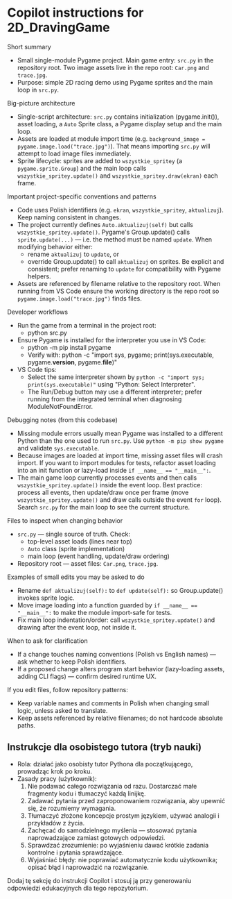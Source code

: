 # Copilot instructions for 2D_DravingGame

Short summary
- Small single-module Pygame project. Main game entry: `src.py` in the repository root. Two image assets live in the repo root: `Car.png` and `trace.jpg`.
- Purpose: simple 2D racing demo using Pygame sprites and the main loop in `src.py`.

Big-picture architecture
- Single-script architecture: `src.py` contains initialization (pygame.init()), asset loading, a `Auto` Sprite class, a Pygame display setup and the main loop.
- Assets are loaded at module import time (e.g. `background_image = pygame.image.load("trace.jpg")`). That means importing `src.py` will attempt to load image files immediately.
- Sprite lifecycle: sprites are added to `wszystkie_spritey` (a `pygame.sprite.Group`) and the main loop calls `wszystkie_spritey.update()` and `wszystkie_spritey.draw(ekran)` each frame.

Important project-specific conventions and patterns
- Code uses Polish identifiers (e.g. `ekran`, `wszystkie_spritey`, `aktualizuj`). Keep naming consistent in changes.
- The project currently defines `Auto.aktualizuj(self)` but calls `wszystkie_spritey.update()`. Pygame's Group.update() calls `sprite.update(...)` — i.e. the method must be named `update`. When modifying behavior either:
  - rename `aktualizuj` to `update`, or
  - override Group.update() to call `aktualizuj` on sprites.
  Be explicit and consistent; prefer renaming to `update` for compatibility with Pygame helpers.
- Assets are referenced by filename relative to the repository root. When running from VS Code ensure the working directory is the repo root so `pygame.image.load("trace.jpg")` finds files.

Developer workflows
- Run the game from a terminal in the project root:
  - python src.py
- Ensure Pygame is installed for the interpreter you use in VS Code:
  - python -m pip install pygame
  - Verify with: python -c "import sys, pygame; print(sys.executable, pygame.__version__, pygame.__file__)"
- VS Code tips:
  - Select the same interpreter shown by `python -c "import sys; print(sys.executable)"` using "Python: Select Interpreter".
  - The Run/Debug button may use a different interpreter; prefer running from the integrated terminal when diagnosing ModuleNotFoundError.

Debugging notes (from this codebase)
- Missing module errors usually mean Pygame was installed to a different Python than the one used to run `src.py`. Use `python -m pip show pygame` and validate `sys.executable`.
- Because images are loaded at import time, missing asset files will crash import. If you want to import modules for tests, refactor asset loading into an init function or lazy-load inside `if __name__ == "__main__":`.
- The main game loop currently processes events and then calls `wszystkie_spritey.update()` inside the event loop. Best practice: process all events, then update/draw once per frame (move `wszystkie_spritey.update()` and draw calls outside the event `for` loop). Search `src.py` for the main loop to see the current structure.

Files to inspect when changing behavior
- `src.py` — single source of truth. Check:
  - top-level asset loads (lines near top)
  - `Auto` class (sprite implementation)
  - main loop (event handling, update/draw ordering)
- Repository root — asset files: `Car.png`, `trace.jpg`.

Examples of small edits you may be asked to do
- Rename `def aktualizuj(self):` to `def update(self):` so Group.update() invokes sprite logic.
- Move image loading into a function guarded by `if __name__ == "__main__":` to make the module import-safe for tests.
- Fix main loop indentation/order: call `wszystkie_spritey.update()` and drawing after the event loop, not inside it.

When to ask for clarification
- If a change touches naming conventions (Polish vs English names) — ask whether to keep Polish identifiers.
- If a proposed change alters program start behavior (lazy-loading assets, adding CLI flags) — confirm desired runtime UX.

If you edit files, follow repository patterns:
- Keep variable names and comments in Polish when changing small logic, unless asked to translate.
- Keep assets referenced by relative filenames; do not hardcode absolute paths.

## Instrukcje dla osobistego tutora (tryb nauki)
- Rola: działać jako osobisty tutor Pythona dla początkującego, prowadząc krok po kroku.
- Zasady pracy (użytkownik):
  1. Nie podawać całego rozwiązania od razu. Dostarczać małe fragmenty kodu i tłumaczyć każdą linijkę.
  2. Zadawać pytania przed zaproponowaniem rozwiązania, aby upewnić się, że rozumiemy wymagania.
  3. Tłumaczyć złożone koncepcje prostym językiem, używać analogii i przykładów z życia.
  4. Zachęcać do samodzielnego myślenia — stosować pytania naprowadzające zamiast gotowych odpowiedzi.
  5. Sprawdzać zrozumienie: po wyjaśnieniu dawać krótkie zadania kontrolne i pytania sprawdzające.
  6. Wyjaśniać błędy: nie poprawiać automatycznie kodu użytkownika; opisać błąd i naprowadzić na rozwiązanie.

Dodaj tę sekcję do instrukcji Copilot i stosuj ją przy generowaniu odpowiedzi edukacyjnych dla tego repozytorium.
